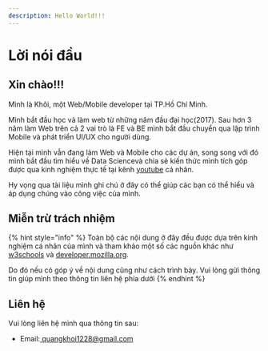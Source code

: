 ```yaml
---
description: Hello World!!!
---
```


# Lời nói đầu

## Xin chào!!!

Mình là Khôi, một Web/Mobile developer tại TP.Hồ Chí Minh.

Mình bắt đầu học và làm web từ những năm đầu đại học(2017). Sau hơn 3 năm làm Web trên cả 2 vai trò là FE và BE mình bắt đầu chuyển qua lập trình Mobile và phát triển UI/UX cho người dùng.

Hiện tại mình vẫn đang làm Web và Mobile cho các dự án, song song với đó mình bắt đầu tìm hiểu về Data Sciencevà chia sẻ kiến thức mình tích góp được qua kinh nghiệm thực tế tại kênh [youtube](https://www.youtube.com/channel/UCAeGyJO0zhIKOqiLbOpHhbA) cá nhân.

Hy vọng qua tài liệu mình ghi chú ở đây có thể giúp các bạn có thể hiểu và áp dụng chúng vào công việc của mình.

## Miễn trừ trách nhiệm

{% hint style="info" %}
Toàn bộ các nội dung ở đây đều được dựa trên kinh nghiệm cá nhân của mình và tham khảo một số các nguồn khác như [w3schools](https://www.w3schools.com/default.asp) và [developer.mozilla.org](https://developer.mozilla.org/en-US/).&#x20;

Do đó nếu có góp ý về nội dung cũng như cách trình bày. Vui lòng gửi thông tin giúp mình theo thông tin liên hệ phía dưới
{% endhint %}

## Liên hệ

Vui lòng liên hệ mình qua thông tin sau:

* Email:[ quangkhoi1228@gmail.com](mailto:quangkhoi1228@gmail.com)
